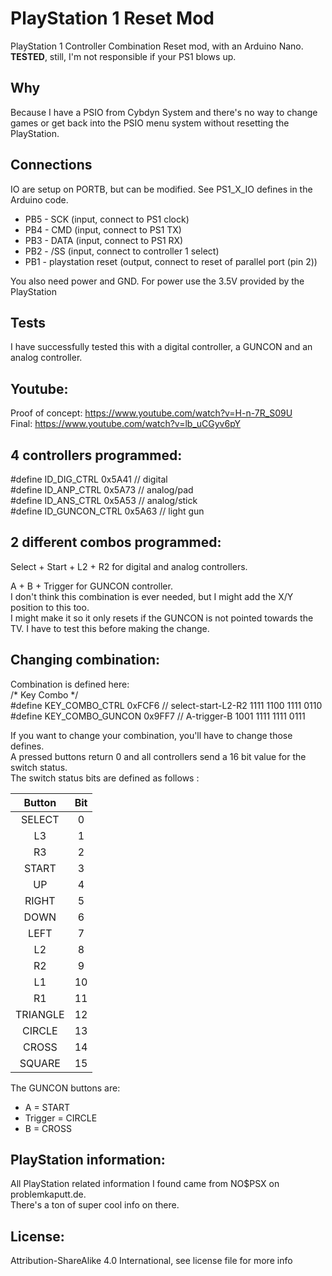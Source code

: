 # PlayStation 1 Reset Mod  

PlayStation 1 Controller Combination Reset mod, with an Arduino Nano.  
**TESTED**, still, I'm not responsible if your PS1 blows up.  

Why
---
Because I have a PSIO from Cybdyn System and there's no way to change games or get back into the PSIO menu system without resetting the PlayStation.

Connections
-----------
IO are setup on PORTB, but can be modified. See PS1_X_IO defines in the Arduino code.

 * PB5 - SCK (input, connect to PS1 clock)
 * PB4 - CMD (input, connect to PS1 TX)
 * PB3 - DATA (input, connect to PS1 RX)
 * PB2 - /SS (input, connect to controller 1 select)
 * PB1 - playstation reset (output, connect to reset of parallel port (pin 2))

You also need power and GND. For power use the 3.5V provided by the PlayStation  

Tests
----- 
I have successfully tested this with a digital controller, a GUNCON and an analog controller.  

Youtube:
--------
Proof of concept: https://www.youtube.com/watch?v=H-n-7R_S09U  
Final: https://www.youtube.com/watch?v=lb_uCGyv6pY

4 controllers programmed:  
------------------------
#define ID_DIG_CTRL 0x5A41 // digital  
#define ID_ANP_CTRL 0x5A73 // analog/pad  
#define ID_ANS_CTRL 0x5A53 // analog/stick  
#define ID_GUNCON_CTRL 0x5A63 // light gun  

2 different combos programmed:
------------------------------
Select + Start + L2 + R2 for digital and analog controllers.  

A + B + Trigger for GUNCON controller.  
I don't think this combination is ever needed, but I might add the X/Y position to this too.  
I might make it so it only resets if the GUNCON is not pointed towards the TV. I have to test this before making the change.

Changing combination:
---------------------
Combination is defined here:  
/* Key Combo */  
#define KEY_COMBO_CTRL 0xFCF6 // select-start-L2-R2 1111 1100 1111 0110  
#define KEY_COMBO_GUNCON 0x9FF7 // A-trigger-B 1001 1111 1111 0111  

If you want to change your combination, you'll have to change those defines.  
A pressed buttons return 0 and all controllers send a 16 bit value for the switch status.  
The switch status bits are defined as follows :  

|  Button  | Bit |
|:--------:|:---:|
|  SELECT  |  0  |
|    L3    |  1  |
|    R3    |  2  |
|   START  |  3  |
|    UP    |  4  |
|   RIGHT  |  5  |
|   DOWN   |  6  |
|   LEFT   |  7  |
|    L2    |  8  |
|    R2    |  9  |
|    L1    |  10 |
|    R1    |  11 |
| TRIANGLE |  12 |
|  CIRCLE  |  13 |
|   CROSS  |  14 |
|  SQUARE  |  15 |  

The GUNCON buttons are:  
* A = START
* Trigger = CIRCLE
* B = CROSS

PlayStation information:
------------------------
All PlayStation related information I found came from NO$PSX on problemkaputt.de.  
There's a ton of super cool info on there.

License:
---------  
Attribution-ShareAlike 4.0 International, see license file for more info
